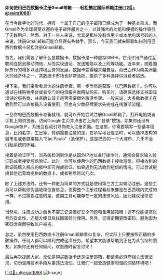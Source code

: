 **如何使用巴西数据卡注册Gmail邮箱——轻松搞定国际邮箱注册[[TG💪+ @esim1088](https://t.me/s/esim1088)]**

在当今数字化的时代，拥有一个属于自己的电子邮箱已经成为了一种基本需求。而Gmail作为全球最受欢迎的电子邮件服务之一，以其强大的功能和便捷的操作吸引了无数用户。然而，对于一些人来说，尤其是那些没有信用卡或本地电话号码的人来说，注册Gmail邮箱可能会显得有些棘手。那么，今天我们就来聊聊如何利用巴西的数据卡轻松注册Gmail邮箱。

首先，我们需要了解什么是数据卡。数据卡是一种虚拟SIM卡，它允许用户通过互联网连接到移动网络，从而实现通话、发送短信以及上网等功能。近年来，随着国际旅行的增多以及跨境业务的发展，数据卡变得越来越普及。而巴西作为南美洲最大的经济体之一，其数据卡市场也非常活跃，提供了多种选择供消费者挑选。

接下来，我们来看看具体的注册步骤。第一步当然是获取一张巴西数据卡。你可以通过在线购物平台或者专门的电信服务商网站购买。购买时，请确保选择支持国际漫游的服务商，并且确认该卡是否需要额外激活步骤。一般来说，大多数数据卡在收到后可以直接插入设备使用，但也有少数品牌要求先完成在线激活流程。

一旦你的巴西数据卡准备就绪，就可以开始尝试注册Gmail邮箱了。打开电脑或者手机上的浏览器，访问Google主页并点击右上角的“登录”按钮。如果你还没有Google账户，系统会自动引导你进入注册页面。在这里，你需要填写一些基本信息，比如名字、生日等。特别需要注意的是，在填写地址信息时，可以选择虚构的城市名或者直接输入“São Paulo”（圣保罗），这是巴西的一个大城市，几乎不会引起系统的怀疑。

接着是验证环节。当系统检测到你是从国外IP地址进行操作时，通常会要求输入验证码或者接受短信验证。此时，你可以使用你的巴西数据卡接收短信。将接收到的验证码填入相应的框中即可完成验证。如果遇到无法收到短信的情况，可以尝试更换其他运营商提供的数据卡，或者稍后再试几次。

除了上述方法外，还有一种更为简单的方式就是使用第三方工具辅助注册。这些工具可以帮助你伪造地理位置信息，使得整个注册过程看起来像是在巴西境内完成的一样。不过需要注意的是，这类工具可能存在一定的法律风险，因此建议谨慎使用。

当然啦，注册成功之后也不要忘记设置好安全问题和备用邮箱哦！这不仅能提高账号的安全性，还能方便日后找回密码时使用。另外，记得定期更改密码，避免因为密码泄露而导致账户被盗。

总之，虽然使用巴西数据卡注册Gmail邮箱看似复杂，但实际上只要按照正确的步骤操作，任何人都可以顺利完成这项任务。希望本文能够帮助到正在为此苦恼的朋友。如果你还有任何疑问，欢迎随时留言讨论！

最后再次提醒大家，无论是购买数据卡还是注册邮箱，都请务必遵守相关法律法规，切勿滥用技术手段从事违法活动。让我们一起营造健康和谐的网络环境吧！

[[TG💪+ @esim1088](https://t.me/s/esim1088) ![Image](https://i.postimg.cc/4NQfJmqS/Snipaste-2025-05-13-00-14-12.png)]